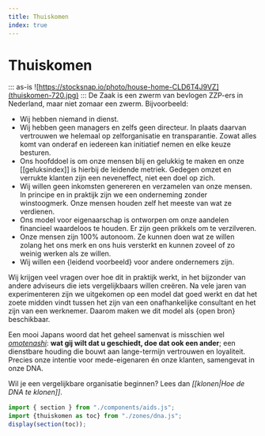 ```yaml
---
title: Thuiskomen
index: true
---
```

# Thuiskomen

::: as-is
![https://stocksnap.io/photo/house-home-CLD6T4J9VZ](thuiskomen-720.jpg)
:::
De Zaak is een zwerm van bevlogen ZZP-ers in Nederland, maar niet zomaar een zwerm. Bijvoorbeeld:

- Wij hebben niemand in dienst.
- Wij hebben geen managers en zelfs geen directeur. In plaats daarvan vertrouwen we helemaal op zelforganisatie en transparantie. Zowat alles komt van onderaf en iedereen kan initiatief nemen en elke keuze besturen.
- Ons hoofddoel is om onze mensen blij en gelukkig te maken en onze [[geluksindex]] is hierbij de leidende metriek. Gedegen omzet en verrukte klanten zijn een neveneffect, niet een doel op zich.
- Wij willen geen inkomsten genereren en verzamelen van onze mensen. In principe en in praktijk zijn we een onderneming zonder winstoogmerk. Onze mensen houden zelf het meeste van wat ze verdienen.
- Ons model voor eigenaarschap is ontworpen om onze aandelen financieel waardeloos te houden. Er zijn geen prikkels om te verzilveren.
- Onze mensen zijn 100% autonoom. Ze kunnen doen wat ze willen zolang het ons merk en ons huis versterkt en kunnen zoveel of zo weinig werken als ze willen.
- Wij willen een {leidend voorbeeld} voor andere ondernemers zijn.

Wij krijgen veel vragen over hoe dit in praktijk werkt, in het bijzonder van andere adviseurs die iets vergelijkbaars willen creëren. Na vele jaren van experimenteren zijn we uitgekomen op een model dat goed werkt en dat het zoete midden vindt tussen het zijn van een onafhankelijke consultant en het zijn van een werknemer. Daarom maken we dit model als {open bron} beschikbaar.

Een mooi Japans woord dat het geheel samenvat is misschien wel *[omotenashi](https://www.japantoday.com/category/opinions/view/the-business-of-omotenashi)*: **wat gij wilt dat u geschiedt, doe dat ook een ander**; een dienstbare houding die bouwt aan lange-termijn vertrouwen en loyaliteit. Precies onze intentie voor mede-eigenaren én onze klanten, samengevat in onze DNA.

Wil je een vergelijkbare organisatie beginnen? Lees dan _[[klonen|Hoe de DNA te klonen]]_.

~~~js
import { section } from "./components/aids.js";
import {thuiskomen as toc} from "./zones/dna.js";
display(section(toc));
~~~
